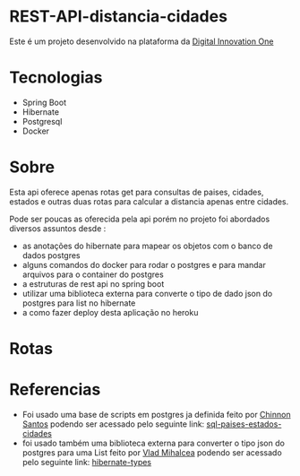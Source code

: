 # REST-API-distancia-cidades

Este é um projeto desenvolvido na plataforma da [Digital Innovation One](https://digitalinnovation.one/)

# Tecnologias

+ Spring Boot
+ Hibernate
+ Postgresql
+ Docker

# Sobre

Esta api oferece apenas rotas get para consultas de paises,
cidades, estados e outras duas rotas para calcular a distancia 
apenas entre cidades.
 
Pode ser poucas as oferecida pela api porém no projeto foi 
abordados diversos assuntos desde :
+ as anotações do hibernate para mapear os objetos com o banco de dados postgres
+ alguns comandos do docker para rodar o postgres e para mandar arquivos para o container do postgres
+ a estruturas de rest api no spring boot
+ utilizar uma biblioteca externa para converte o tipo de dado json do postgres para list no hibernate
+ a como fazer deploy desta aplicação no heroku 

# Rotas

# Referencias 

+ Foi usado uma base de scripts em postgres ja definida feito por [Chinnon Santos](https://github.com/chinnonsantos) podendo ser acessado pelo seguinte link: [sql-paises-estados-cidades](https://github.com/chinnonsantos/sql-paises-estados-cidades)
+ foi usado também uma biblioteca externa para converter o tipo json do postgres para uma List feito por [Vlad Mihalcea](https://github.com/vladmihalcea) podendo ser acessado pelo seguinte link: [hibernate-types](https://github.com/vladmihalcea/hibernate-types)